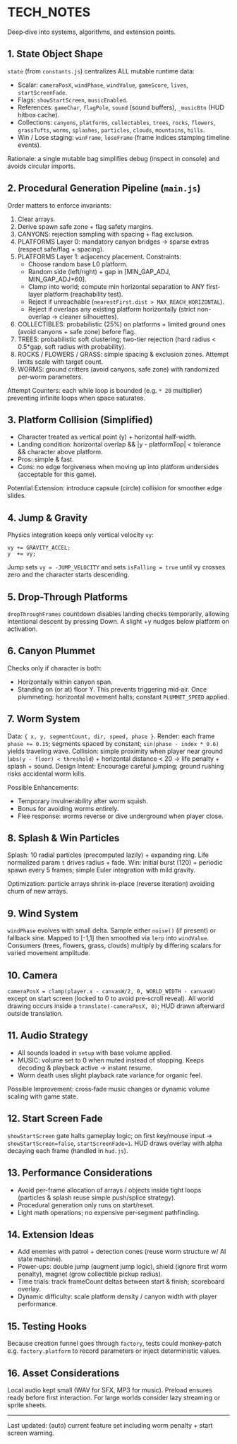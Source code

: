 # TECH_NOTES

Deep‑dive into systems, algorithms, and extension points.

## 1. State Object Shape
`state` (from `constants.js`) centralizes ALL mutable runtime data:
- Scalar: `cameraPosX`, `windPhase`, `windValue`, `gameScore`, `lives`, `startScreenFade`.
- Flags: `showStartScreen`, `musicEnabled`.
- References: `gameChar`, `flagPole`, `sound` (sound buffers), `_musicBtn` (HUD hitbox cache).
- Collections: `canyons`, `platforms`, `collectables`, `trees`, `rocks`, `flowers`, `grassTufts`, `worms`, `splashes`, `particles`, `clouds`, `mountains`, `hills`.
- Win / Lose staging: `winFrame`, `loseFrame` (frame indices stamping timeline events).

Rationale: a single mutable bag simplifies debug (inspect in console) and avoids circular imports.

## 2. Procedural Generation Pipeline (`main.js`)
Order matters to enforce invariants:
1. Clear arrays.
2. Derive spawn safe zone + flag safety margins.
3. CANYONS: rejection sampling with spacing + flag exclusion.
4. PLATFORMS Layer 0: mandatory canyon bridges → sparse extras (respect safe/flag + spacing).
5. PLATFORMS Layer 1: adjacency placement. Constraints:
   - Choose random base L0 platform.
   - Random side (left/right) + gap in [MIN_GAP_ADJ, MIN_GAP_ADJ+60].
   - Clamp into world; compute min horizontal separation to ANY first-layer platform (reachability test).
   - Reject if unreachable (`nearestFirst.dist > MAX_REACH_HORIZONTAL`).
   - Reject if overlaps any existing platform horizontally (strict non-overlap -> cleaner silhouettes).
6. COLLECTIBLES: probabilistic (25%) on platforms + limited ground ones (avoid canyons + safe zone) before flag.
7. TREES: probabilistic soft clustering; two-tier rejection (hard radius < 0.5*gap, soft radius with probability).
8. ROCKS / FLOWERS / GRASS: simple spacing & exclusion zones. Attempt limits scale with target count.
9. WORMS: ground critters (avoid canyons, safe zone) with randomized per‑worm parameters.

Attempt Counters: each while loop is bounded (e.g. `* 20` multiplier) preventing infinite loops when space saturates.

## 3. Platform Collision (Simplified)
- Character treated as vertical point (y) + horizontal half-width.
- Landing condition: horizontal overlap && |y - platformTop| < tolerance && character above platform.
- Pros: simple & fast.
- Cons: no edge forgiveness when moving up into platform undersides (acceptable for this game).

Potential Extension: introduce capsule (circle) collision for smoother edge slides.

## 4. Jump & Gravity
Physics integration keeps only vertical velocity `vy`:
```
vy += GRAVITY_ACCEL;
y  += vy;
```
Jump sets `vy = -JUMP_VELOCITY` and sets `isFalling = true` until vy crosses zero and the character starts descending.

## 5. Drop-Through Platforms
`dropThroughFrames` countdown disables landing checks temporarily, allowing intentional descent by pressing Down. A slight +y nudges below platform on activation.

## 6. Canyon Plummet
Checks only if character is both:
- Horizontally within canyon span.
- Standing on (or at) floor Y.
This prevents triggering mid‑air. Once plummeting: horizontal movement halts; constant `PLUMMET_SPEED` applied.

## 7. Worm System
Data: `{ x, y, segmentCount, dir, speed, phase }`.
Render: each frame `phase += 0.15`; segments spaced by constant; `sin(phase - index * 0.6)` yields traveling wave.
Collision: simple proximity when player near ground (`abs(y - floor) < threshold`) + horizontal distance < 20 → life penalty + splash + sound.
Design Intent: Encourage careful jumping; ground rushing risks accidental worm kills.

Possible Enhancements:
- Temporary invulnerability after worm squish.
- Bonus for avoiding worms entirely.
- Flee response: worms reverse or dive underground when player close.

## 8. Splash & Win Particles
Splash: 10 radial particles (precomputed lazily) + expanding ring. Life normalized param `t` drives radius + fade.
Win: initial burst (120) + periodic spawn every 5 frames; simple Euler integration with mild gravity.

Optimization: particle arrays shrink in-place (reverse iteration) avoiding churn of new arrays.

## 9. Wind System
`windPhase` evolves with small delta. Sample either `noise()` (if present) or fallback sine. Mapped to [-1,1] then smoothed via `lerp` into `windValue`.
Consumers (trees, flowers, grass, clouds) multiply by differing scalars for varied movement amplitude.

## 10. Camera
`cameraPosX = clamp(player.x - canvasW/2, 0, WORLD_WIDTH - canvasW)` except on start screen (locked to 0 to avoid pre‑scroll reveal).
All world drawing occurs inside a `translate(-cameraPosX, 0)`; HUD drawn afterward outside translation.

## 11. Audio Strategy
- All sounds loaded in `setup` with base volume applied.
- MUSIC: volume set to 0 when muted instead of stopping. Keeps decoding & playback active → instant resume.
- Worm death uses slight playback rate variance for organic feel.

Possible Improvement: cross‑fade music changes or dynamic volume scaling with game state.

## 12. Start Screen Fade
`showStartScreen` gate halts gameplay logic; on first key/mouse input → `showStartScreen=false`, `startScreenFade=1`. HUD draws overlay with alpha decaying each frame (handled in `hud.js`).

## 13. Performance Considerations
- Avoid per-frame allocation of arrays / objects inside tight loops (particles & splash reuse simple push/splice strategy).
- Procedural generation only runs on start/reset.
- Light math operations; no expensive per-segment pathfinding.

## 14. Extension Ideas
- Add enemies with patrol + detection cones (reuse worm structure w/ AI state machine).
- Power-ups: double jump (augment jump logic), shield (ignore first worm penalty), magnet (grow collectible pickup radius).
- Time trials: track frameCount deltas between start & finish; scoreboard overlay.
- Dynamic difficulty: scale platform density / canyon width with player performance.

## 15. Testing Hooks
Because creation funnel goes through `factory`, tests could monkey‑patch e.g. `factory.platform` to record parameters or inject deterministic values.

## 16. Asset Considerations
Local audio kept small (WAV for SFX, MP3 for music). Preload ensures ready before first interaction. For large worlds consider lazy streaming or sprite sheets.

---
Last updated: (auto) current feature set including worm penalty + start screen warning.
